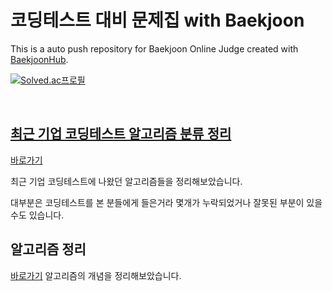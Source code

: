 # 코딩테스트 대비 문제집 with Baekjoon

This is a auto push repository for Baekjoon Online Judge created with [BaekjoonHub](https://github.com/BaekjoonHub/BaekjoonHub). <br/>
<p><a href="https://solved.ac/nicehcy2">
<img src="http://mazassumnida.wtf/api/v2/generate_badge?boj=nicehcy2" alt="Solved.ac프로필">
</p><br/>

## 최근 기업 코딩테스트 알고리즘 분류 정리

[바로가기](./CodingTest.md)

최근 기업 코딩테스트에 나왔던 알고리즘들을 정리해보았습니다.

대부분은 코딩테스트를 본 분들에게 들은거라 몇개가 누락되었거나 잘못된 부분이 있을 수도 있습니다.

## 알고리즘 정리

[바로가기](./CodingTest.md)
알고리즘의 개념을 정리해보았습니다. 
